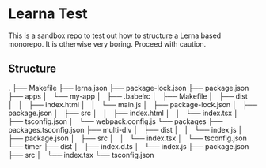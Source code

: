 # Learna Test

This is a sandbox repo to test out how to structure a Lerna based monorepo. It is otherwise very boring. Proceed with caution.

## Structure

.
├── Makefile
├── lerna.json
├── package-lock.json
├── package.json
├── apps
│   └── my-app
│       ├── .babelrc
│       ├── Makefile
│       ├── dist
│       │   ├── index.html
│       │   └── main.js
│       ├── package-lock.json
│       ├── package.json
│       ├── src
│       │   ├── index.html
│       │   └── index.tsx
│       ├── tsconfig.json
│       └── webpack.config.js
└── packages
    ├── packages.tsconfig.json
    ├── multi-div
    │   ├── dist
    │   │   └── index.js
    │   ├── package.json
    │   ├── src
    │   │   └── index.tsx
    │   └── tsconfig.json
    └── timer
        ├── dist
        │   ├── index.d.ts
        │   └── index.js
        ├── package.json
        ├── src
        │   └── index.tsx
        └── tsconfig.json


